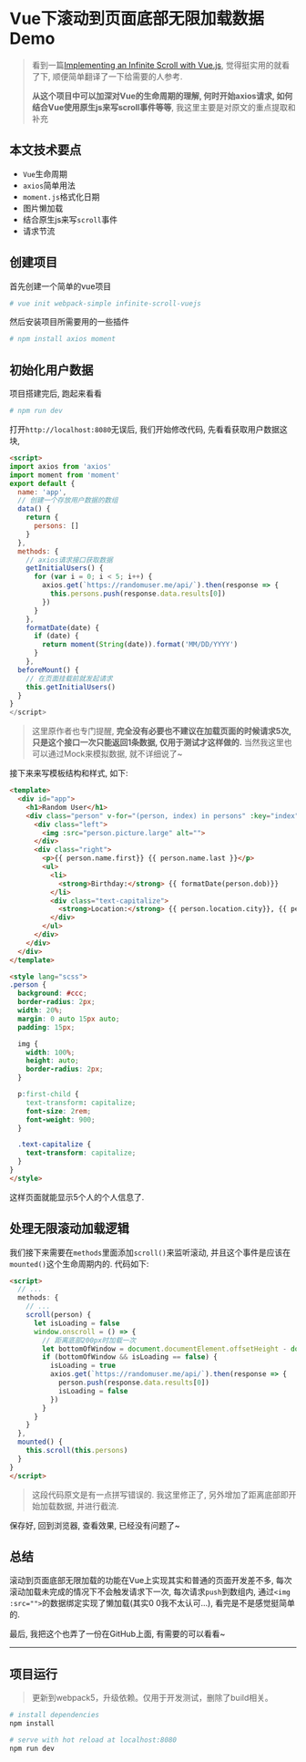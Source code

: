 # Vue下滚动到页面底部无限加载数据Demo

> 看到一篇[Implementing an Infinite Scroll with Vue.js](https://alligator.io/vuejs/implementing-infinite-scroll/), 觉得挺实用的就看了下, 顺便简单翻译了一下给需要的人参考.
>
> **从这个项目中可以加深对Vue的生命周期的理解, 何时开始axios请求, 如何结合Vue使用原生js来写scroll事件等等**, 我这里主要是对原文的重点提取和补充

## 本文技术要点

* `Vue`生命周期
* `axios`简单用法
* `moment.js`格式化日期
* 图片懒加载
* 结合原生js来写`scroll`事件
* 请求节流

## 创建项目

首先创建一个简单的vue项目

```bash
# vue init webpack-simple infinite-scroll-vuejs
```

然后安装项目所需要用的一些插件

```bash
# npm install axios moment
```

## 初始化用户数据

项目搭建完后, 跑起来看看

```bash
# npm run dev
```

打开`http://localhost:8080`无误后, 我们开始修改代码, 先看看获取用户数据这块,

```html
<script>
import axios from 'axios'
import moment from 'moment'
export default {
  name: 'app',
  // 创建一个存放用户数据的数组
  data() {
    return {
      persons: []
    }
  },
  methods: {
    // axios请求接口获取数据
    getInitialUsers() {
      for (var i = 0; i < 5; i++) {
        axios.get(`https://randomuser.me/api/`).then(response => {
          this.persons.push(response.data.results[0])
        })
      }
    },
    formatDate(date) {
      if (date) {
        return moment(String(date)).format('MM/DD/YYYY')
      }
    },
  beforeMount() {
    // 在页面挂载前就发起请求
    this.getInitialUsers()
  }
}
</script>
```

> 这里原作者也专门提醒, **完全没有必要也不建议在加载页面的时候请求5次, 只是这个接口一次只能返回1条数据, 仅用于测试才这样做的.** 当然我这里也可以通过Mock来模拟数据, 就不详细说了~

接下来来写模板结构和样式, 如下:

```html
<template>
  <div id="app">
    <h1>Random User</h1>
    <div class="person" v-for="(person, index) in persons" :key="index">
      <div class="left">
        <img :src="person.picture.large" alt="">
      </div>
      <div class="right">
        <p>{{ person.name.first}} {{ person.name.last }}</p>
        <ul>
          <li>
            <strong>Birthday:</strong> {{ formatDate(person.dob)}}
          </li>
          <div class="text-capitalize">
            <strong>Location:</strong> {{ person.location.city}}, {{ person.location.state }}
          </div>
        </ul>
      </div>
    </div>
  </div>
</template>

<style lang="scss">
.person {
  background: #ccc;
  border-radius: 2px;
  width: 20%;
  margin: 0 auto 15px auto;
  padding: 15px;

  img {
    width: 100%;
    height: auto;
    border-radius: 2px;
  }

  p:first-child {
    text-transform: capitalize;
    font-size: 2rem;
    font-weight: 900;
  }

  .text-capitalize {
    text-transform: capitalize;
  }
}
</style>
```

这样页面就能显示5个人的个人信息了.

## 处理无限滚动加载逻辑

我们接下来需要在`methods`里面添加`scroll()`来监听滚动, 并且这个事件是应该在`mounted()`这个生命周期内的. 代码如下:

```html
<script>
  // ...
  methods: {
    // ...
    scroll(person) {
      let isLoading = false
      window.onscroll = () => {
        // 距离底部200px时加载一次
        let bottomOfWindow = document.documentElement.offsetHeight - document.documentElement.scrollTop - window.innerHeight <= 200
        if (bottomOfWindow && isLoading == false) {
          isLoading = true
          axios.get(`https://randomuser.me/api/`).then(response => {
            person.push(response.data.results[0])
            isLoading = false
          })
        }
      }
    }
  },
  mounted() {
    this.scroll(this.persons)
  }
}
</script>
```

> 这段代码原文是有一点拼写错误的. 我这里修正了, 另外增加了距离底部即开始加载数据, 并进行截流.

保存好, 回到浏览器, 查看效果, 已经没有问题了~

## 总结

滚动到页面底部无限加载的功能在Vue上实现其实和普通的页面开发差不多, 每次滚动加载未完成的情况下不会触发请求下一次, 每次请求`push`到数组内, 通过`<img :src="">`的数据绑定实现了懒加载(其实0 0我不太认可...), 看完是不是感觉挺简单的.

最后, 我把这个也弄了一份在GitHub上面, 有需要的可以看看~

---

## 项目运行

> 更新到webpack5，升级依赖。仅用于开发测试，删除了build相关。

``` bash
# install dependencies
npm install

# serve with hot reload at localhost:8080
npm run dev
```
